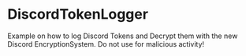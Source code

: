 # DiscordTokenLogger
Example on how to log Discord Tokens and Decrypt them with the new Discord EncryptionSystem. Do not use for malicious activity!
